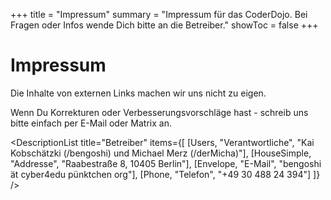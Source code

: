 +++
title = "Impressum"
summary = "Impressum für das CoderDojo. Bei Fragen oder Infos wende Dich bitte an die Betreiber."
showToc = false
+++

<script lang="ts">
    import DescriptionList from '$lib/components/DescriptionList.svelte';
    import Users from "phosphor-svelte/lib/Users";
    import HouseSimple from "phosphor-svelte/lib/HouseSimple";
    import Envelope from "phosphor-svelte/lib/Envelope";
    import Phone from "phosphor-svelte/lib/Phone";
</script>

# Impressum

Die Inhalte von externen Links machen wir uns nicht zu eigen.

Wenn Du Korrekturen oder Verbesserungsvorschläge hast - schreib uns bitte
einfach per E-Mail oder Matrix an.

<DescriptionList title="Betreiber" items={[
[Users, "Verantwortliche", "Kai Kobschätzki (/bengoshi) und Michael Merz (/derMicha)"],
[HouseSimple, "Addresse", "Raabestraße 8, 10405 Berlin"],
[Envelope, "E-Mail", "bengoshi ät cyber4edu pünktchen org"],
[Phone, "Telefon", "+49 30 488 24 394"]
]} />
